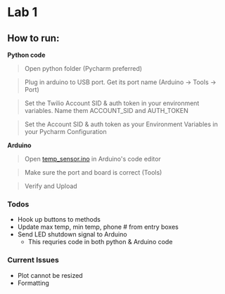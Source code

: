 # Lab 1

## How to run:

**Python code**

> Open python folder (Pycharm preferred)

> Plug in arduino to USB port. Get its port name (Arduino -> Tools -> Port)

> Set the Twilio Account SID & auth token in your environment variables. Name them ACCOUNT_SID and AUTH_TOKEN

> Set the Account SID & auth token as your Environment Variables in your Pycharm Configuration


**Arduino**
> Open [temp_sensor.ino](https://github.com/JIongbaiLiu/Senior_Design/tree/master/lab1/temp_sensor) in Arduino's code editor

> Make sure the port and board is correct (Tools)

> Verify and Upload

### Todos
* Hook up buttons to methods
* Update max temp, min temp, phone # from entry boxes
* Send LED shutdown signal to Arduino
    * This requries code in both python & Arduino code


### Current Issues

* Plot cannot be resized
* Formatting

